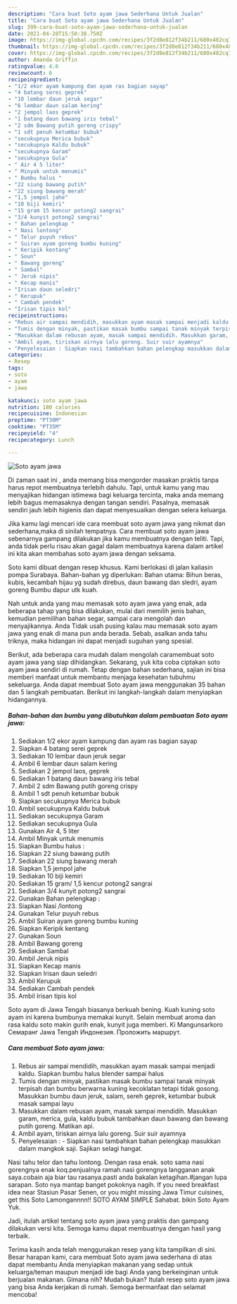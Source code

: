 ```yaml
---
description: "Cara buat Soto ayam jawa Sederhana Untuk Jualan"
title: "Cara buat Soto ayam jawa Sederhana Untuk Jualan"
slug: 399-cara-buat-soto-ayam-jawa-sederhana-untuk-jualan
date: 2021-04-28T15:50:38.750Z
image: https://img-global.cpcdn.com/recipes/3f2d8e812f34b211/680x482cq70/soto-ayam-jawa-foto-resep-utama.jpg
thumbnail: https://img-global.cpcdn.com/recipes/3f2d8e812f34b211/680x482cq70/soto-ayam-jawa-foto-resep-utama.jpg
cover: https://img-global.cpcdn.com/recipes/3f2d8e812f34b211/680x482cq70/soto-ayam-jawa-foto-resep-utama.jpg
author: Amanda Griffin
ratingvalue: 4.6
reviewcount: 6
recipeingredient:
- "1/2 ekor ayam kampung dan ayam ras bagian sayap"
- "4 batang serei geprek"
- "10 lembar daun jeruk segar"
- "6 lembar daun salam kering"
- "2 jempol laos geprek"
- "1 batang daun bawang iris tebal"
- "2 sdm Bawang putih goreng crispy"
- "1 sdt penuh ketumbar bubuk"
- "secukupnya Merica bubuk"
- "secukupnya Kaldu bubuk"
- "secukupnya Garam"
- "secukupnya Gula"
- " Air 4 5 liter"
- " Minyak untuk menumis"
- " Bumbu halus "
- "22 siung bawang putih"
- "22 siung bawang merah"
- "1,5 jempol jahe"
- "10 biji kemiri"
- "15 gram 15 kencur potong2 sangrai"
- "3/4 kunyit potong2 sangrai"
- " Bahan pelengkap "
- " Nasi lontong"
- " Telur puyuh rebus"
- " Suiran ayam goreng bumbu kuning"
- " Keripik kentang"
- " Soun"
- " Bawang goreng"
- " Sambal"
- " Jeruk nipis"
- " Kecap manis"
- "Irisan daun seledri"
- " Kerupuk"
- " Cambah pendek"
- "Irisan tipis kol"
recipeinstructions:
- "Rebus air sampai mendidih, masukkan ayam masak sampai menjadi kaldu. Siapkan bumbu halus blender sampai halus"
- "Tumis dengan minyak, pastikan masak bumbu sampai tanak minyak terpisah dan bumbu berwarna kuning kecoklatan tetapi tidak gosong. Masukkan bumbu daun jeruk, salam, sereh geprek, ketumbar bubuk masak sampai layu"
- "Masukkan dalam rebusan ayam, masak sampai mendidih. Masukkan garam, merica, gula, kaldu bubuk tambahkan daun bawang dan bawang putih goreng. Matikan api."
- "Ambil ayam, tiriskan airnya lalu goreng. Suir suir ayamnya"
- "Penyelesaian : Siapkan nasi tambahkan bahan pelengkap masukkan dalam mangkok saji. Sajikan selagi hangat."
categories:
- Resep
tags:
- soto
- ayam
- jawa

katakunci: soto ayam jawa 
nutrition: 180 calories
recipecuisine: Indonesian
preptime: "PT30M"
cooktime: "PT35M"
recipeyield: "4"
recipecategory: Lunch

---
```



![Soto ayam jawa](https://img-global.cpcdn.com/recipes/3f2d8e812f34b211/680x482cq70/soto-ayam-jawa-foto-resep-utama.jpg)

Di zaman  saat ini , anda memang bisa mengorder masakan praktis tanpa harus repot membuatnya terlebih dahulu. Tapi, untuk kamu yang mau menyajikan hidangan istimewa bagi keluarga tercinta, maka anda memang lebih bagus memasaknya dengan tangan sendiri. Pasalnya, memasak sendiri jauh lebih higienis dan dapat menyesuaikan dengan selera keluarga.

Jika kamu lagi mencari ide cara membuat soto ayam jawa yang nikmat dan sederhana,maka di sinilah tempatnya. Cara membuat soto ayam jawa  sebenarnya gampang dilakukan jika kamu membuatnya dengan teliti. Tapi, anda tidak perlu risau akan gagal dalam membuatnya 
karena dalam artikel ini kita akan membahas soto ayam jawa dengan seksama.  

Soto kami dibuat dengan resep khusus. Kami berlokasi di jalan kaliasin pompa Surabaya. Bahan-bahan yg diperlukan: Bahan utama: Bihun beras, kubis, kecambah hijau yg sudah direbus, daun bawang dan sledri, ayam goreng Bumbu dapur utk kuah.

Nah untuk anda yang mau memasak soto ayam jawa yang enak, ada beberapa tahap yang bisa dilakukan, mulai dari memilih jenis bahan, kemudian pemilihan bahan segar, sampai cara mengolah dan menyajikannya. Anda Tidak usah pusing kalau mau memasak soto ayam jawa yang enak di mana pun anda berada. Sebab, asalkan anda  tahu triknya, maka hidangan ini dapat menjadi suguhan yang spesial.

Berikut, ada beberapa cara mudah dalam mengolah caramembuat soto ayam jawa yang siap dihidangkan. Sekarang, yuk kita coba ciptakan soto ayam jawa sendiri di rumah. Tetap dengan bahan sederhana, sajian ini bisa memberi manfaat untuk membantu menjaga kesehatan tubuhmu sekeluarga. Anda dapat membuat Soto ayam jawa menggunakan 35 bahan dan 5 langkah pembuatan. Berikut ini langkah-langkah dalam menyiapkan hidangannya.

<!--inarticleads1-->

##### Bahan-bahan dan bumbu yang dibutuhkan dalam pembuatan Soto ayam jawa:

1. Sediakan 1/2 ekor ayam kampung dan ayam ras bagian sayap
1. Siapkan 4 batang serei geprek
1. Sediakan 10 lembar daun jeruk segar
1. Ambil 6 lembar daun salam kering
1. Sediakan 2 jempol laos, geprek
1. Sediakan 1 batang daun bawang iris tebal
1. Ambil 2 sdm Bawang putih goreng crispy
1. Ambil 1 sdt penuh ketumbar bubuk
1. Siapkan secukupnya Merica bubuk
1. Ambil secukupnya Kaldu bubuk
1. Sediakan secukupnya Garam
1. Sediakan secukupnya Gula
1. Gunakan  Air 4, 5 liter
1. Ambil  Minyak untuk menumis
1. Siapkan  Bumbu halus :
1. Siapkan 22 siung bawang putih
1. Sediakan 22 siung bawang merah
1. Siapkan 1,5 jempol jahe
1. Sediakan 10 biji kemiri
1. Sediakan 15 gram/ 1,5 kencur potong2 sangrai
1. Sediakan 3/4 kunyit potong2 sangrai
1. Gunakan  Bahan pelengkap :
1. Siapkan  Nasi /lontong
1. Gunakan  Telur puyuh rebus
1. Ambil  Suiran ayam goreng bumbu kuning
1. Siapkan  Keripik kentang
1. Gunakan  Soun
1. Ambil  Bawang goreng
1. Sediakan  Sambal
1. Ambil  Jeruk nipis
1. Siapkan  Kecap manis
1. Siapkan Irisan daun seledri
1. Ambil  Kerupuk
1. Sediakan  Cambah pendek
1. Ambil Irisan tipis kol


Soto ayam di Jawa Tengah biasanya berkuah bening. Kuah kuning soto ayam ini karena bumbunya memakai kunyit. Selain membuat aroma dan rasa kaldu soto makin gurih enak, kunyit juga memberi. Ki Mangunsarkoro Семаранг Jawa Tengah Индонезия. Проложить маршрут. 

<!--inarticleads2-->

##### Cara membuat Soto ayam jawa:

1. Rebus air sampai mendidih, masukkan ayam masak sampai menjadi kaldu. Siapkan bumbu halus blender sampai halus
1. Tumis dengan minyak, pastikan masak bumbu sampai tanak minyak terpisah dan bumbu berwarna kuning kecoklatan tetapi tidak gosong. Masukkan bumbu daun jeruk, salam, sereh geprek, ketumbar bubuk masak sampai layu
1. Masukkan dalam rebusan ayam, masak sampai mendidih. Masukkan garam, merica, gula, kaldu bubuk tambahkan daun bawang dan bawang putih goreng. Matikan api.
1. Ambil ayam, tiriskan airnya lalu goreng. Suir suir ayamnya
1. Penyelesaian : - Siapkan nasi tambahkan bahan pelengkap masukkan dalam mangkok saji. Sajikan selagi hangat.


Nasi tahu telor dan tahu lontong. Dengan rasa enak. soto sama nasi gorengnya enak koq.penjualnya ramah.nasi gorengnya langganan anak saya.cobain aja biar tau rasanya.pasti anda bakalan ketagihan.#jangan lupa sarapan. Soto nya mantap banget pokoknya nagih. If you need breakfast idea near Stasiun Pasar Senen, or you might missing Jawa Timur cuisines, get this Soto Lamongannnn!! SOTO AYAM SIMPLE Sahabat. bikin Soto Ayam Yuk. 

Jadi, itulah artikel tentang  soto ayam jawa  yang praktis dan gampang dilakukan versi kita. Semoga kamu dapat membuatnya dengan hasil yang terbaik. 

Terima kasih anda telah menggunakan resep yang kita tampilkan di sini. Besar harapan kami, cara membuat  Soto ayam jawa sederhana di atas dapat membantu Anda menyiapkan makanan yang sedap untuk keluarga/teman maupun menjadi ide bagi Anda yang berkeinginan untuk berjualan makanan. Gimana nih? Mudah bukan? Itulah resep soto ayam jawa yang bisa Anda kerjakan di rumah. Semoga bermanfaat dan selamat mencoba!

